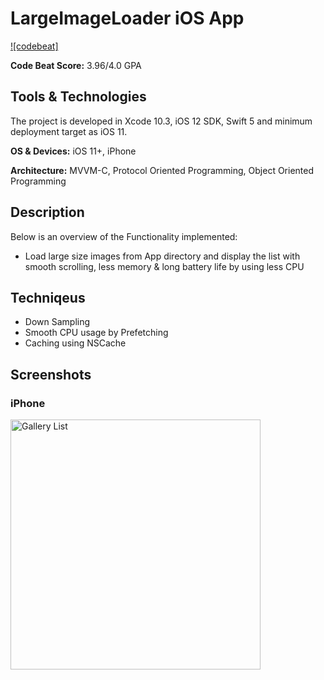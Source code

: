 # LargeImageLoader iOS App

[![codebeat]](https://codebeat.co/projects/github-com-adeel-ishaq-large-image-loader-master)

**Code Beat Score:** 3.96/4.0 GPA 

## Tools & Technologies

The project is developed in Xcode 10.3, iOS 12 SDK, Swift 5 and minimum deployment target as iOS 11.

**OS & Devices:** iOS 11+,  iPhone

**Architecture:** MVVM-C,  Protocol Oriented Programming, Object Oriented Programming

## Description

Below is an overview of the Functionality implemented:

- Load large size images from App directory and display the list with smooth scrolling, less memory & long battery life by using less CPU

## Techniqeus
- Down Sampling
- Smooth CPU usage by Prefetching
- Caching using NSCache

## Screenshots

### iPhone

<img alt="Gallery List" src="docs/screens/gallery_list.png?raw=true" width=400 />
